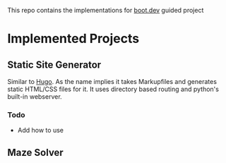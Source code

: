 This repo contains the implementations for [boot.dev](https://boot.dev/) guided project

# Implemented Projects

## Static Site Generator
Similar to [Hugo](https://gohugo.go). As the name implies it takes Markupfiles and generates static HTML/CSS files for it. It uses directory based routing and python's built-in webserver.

### Todo
- Add how to use

## Maze Solver

